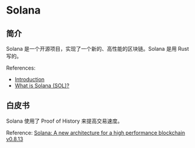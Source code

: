 # Solana

## 简介

Solana 是一个开源项目，实现了一个新的、高性能的区块链。Solana 是用 Rust 写的。

References: 
- [Introduction](https://docs.solana.com/introduction)
- [What is Solana (SOL)?](https://genesisblockhk.com/what-is-solana/#What-is-Solana-SOL)

## 白皮书

Solana 使用了 Proof of History 来提高交易速度。

Reference: [Solana: A new architecture for a high performance blockchain v0.8.13](https://solana.com/solana-whitepaper.pdf)

